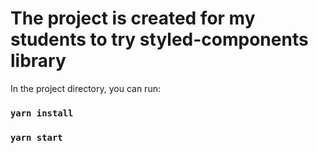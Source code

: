 # The project is created for my students to try styled-components library

In the project directory, you can run:

### `yarn install`

### `yarn start`